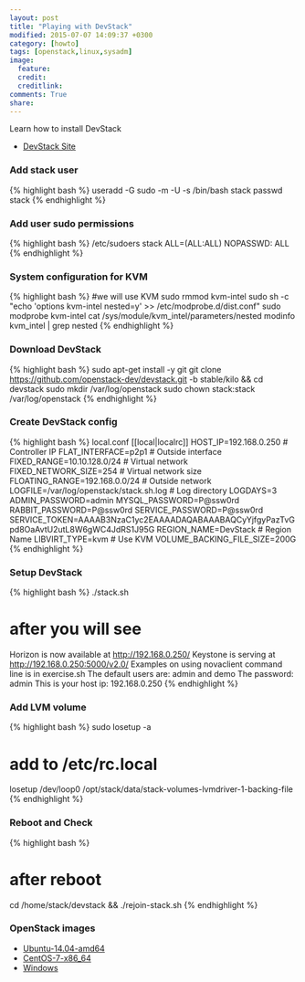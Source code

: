 ```yaml
---
layout: post
title: "Playing with DevStack"
modified: 2015-07-07 14:09:37 +0300
category: [howto]
tags: [openstack,linux,sysadm]
image:
  feature:
  credit:
  creditlink:
comments: True
share:
---
```

Learn how to install DevStack

- [DevStack Site](http://docs.openstack.org/developer/devstack/)

### Add stack user
{% highlight bash %}
useradd -G sudo -m -U -s /bin/bash stack
passwd stack
{% endhighlight %}

### Add user sudo permissions
{% highlight bash %}
/etc/sudoers
stack ALL=(ALL:ALL) NOPASSWD: ALL
{% endhighlight %}

### System configuration for KVM
{% highlight bash %}
#we will use KVM
sudo rmmod kvm-intel
sudo sh -c "echo 'options kvm-intel nested=y' >> /etc/modprobe.d/dist.conf"
sudo modprobe kvm-intel
cat /sys/module/kvm_intel/parameters/nested
modinfo kvm_intel | grep nested
{% endhighlight %}

### Download DevStack
{% highlight bash %}
sudo apt-get install -y git
git clone https://github.com/openstack-dev/devstack.git -b stable/kilo && cd devstack
sudo mkdir /var/log/openstack
sudo chown stack:stack /var/log/openstack
{% endhighlight %}

### Create DevStack config
{% highlight bash %}
local.conf
[[local|localrc]]
HOST_IP=192.168.0.250                        # Controller IP
FLAT_INTERFACE=p2p1                          # Outside interface
FIXED_RANGE=10.10.128.0/24                   # Virtual network
FIXED_NETWORK_SIZE=254                       # Virtual network size
FLOATING_RANGE=192.168.0.0/24                # Outside network
LOGFILE=/var/log/openstack/stack.sh.log      # Log directory
LOGDAYS=3
ADMIN_PASSWORD=admin
MYSQL_PASSWORD=P@ssw0rd
RABBIT_PASSWORD=P@ssw0rd
SERVICE_PASSWORD=P@ssw0rd
SERVICE_TOKEN=AAAAB3NzaC1yc2EAAAADAQABAAABAQCyYjfgyPazTvGpd8OaAvtU2utL8W6gWC4JdRS1J95G
REGION_NAME=DevStack                         # Region Name
LIBVIRT_TYPE=kvm                             # Use KVM
VOLUME_BACKING_FILE_SIZE=200G
{% endhighlight %}

### Setup DevStack
{% highlight bash %}
./stack.sh

# after you will see
Horizon is now available at http://192.168.0.250/
Keystone is serving at http://192.168.0.250:5000/v2.0/
Examples on using novaclient command line is in exercise.sh
The default users are: admin and demo
The password: admin
This is your host ip: 192.168.0.250
{% endhighlight %}

### Add LVM volume
{% highlight bash %}
sudo losetup -a
# add to /etc/rc.local
losetup /dev/loop0 /opt/stack/data/stack-volumes-lvmdriver-1-backing-file
{% endhighlight %}

### Reboot and Check
{% highlight bash %}
# after reboot
cd /home/stack/devstack && ./rejoin-stack.sh
{% endhighlight %}

### OpenStack images
- [Ubuntu-14.04-amd64](http://cloud-images.ubuntu.com/releases/14.04.2/release/ubuntu-14.04-server-cloudimg-amd64-disk1.img)
- [CentOS-7-x86_64](http://cloud.centos.org/centos/7/images/CentOS-7-x86_64-GenericCloud-1503.qcow20)
- [Windows](http://www.cloudbase.it/windows-cloud-images/)
